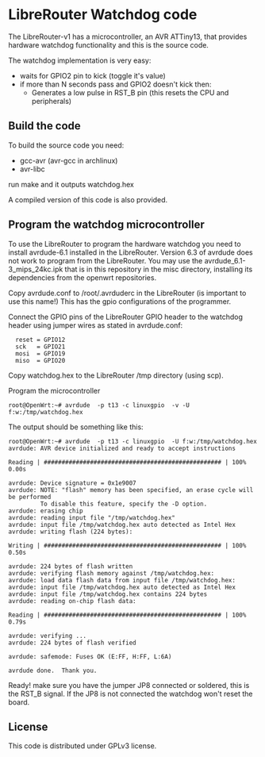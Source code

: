# LibreRouter Watchdog code

The LibreRouter-v1 has a microcontroller, an AVR ATTiny13,
that provides hardware watchdog functionality and this is the source
code.

The watchdog implementation is very easy:
* waits for GPIO2 pin to kick (toggle it's value)
* if more than N seconds pass and GPIO2 doesn't kick then:
    * Generates a low pulse in RST_B pin (this resets the CPU and peripherals)

## Build the code

To build the source code you need:
* gcc-avr (avr-gcc in archlinux)
* avr-libc

run make and it outputs watchdog.hex

A compiled version of this code is also provided.

## Program the watchdog microcontroller

To use the LibreRouter to program the hardware watchdog you need to install
avrdude-6.1 installed in the LibreRouter. Version 6.3 of avrdude does not
work to program from the LibreRouter. You may use the avrdude_6.1-3_mips_24kc.ipk
that is in this repository in the misc directory, installing its dependencies
from the openwrt repositories.

Copy avrdude.conf to /root/.avrduderc in the LibreRouter (is important to use this name!)
This has the gpio configurations of the programmer.

Connect the GPIO pins of the LibreRouter GPIO header to the watchdog header
using jumper wires as stated in avrdude.conf:
```
  reset = GPIO12
  sck   = GPIO21
  mosi  = GPIO19
  miso  = GPIO20
```

Copy watchdog.hex to the LibreRouter /tmp directory (using scp).

Program the microcontroller
```
root@OpenWrt:~# avrdude  -p t13 -c linuxgpio  -v -U f:w:/tmp/watchdog.hex
```

The output should be something like this:

```
root@OpenWrt:~# avrdude  -p t13 -c linuxgpio  -U f:w:/tmp/watchdog.hex
avrdude: AVR device initialized and ready to accept instructions

Reading | ################################################## | 100% 0.00s

avrdude: Device signature = 0x1e9007
avrdude: NOTE: "flash" memory has been specified, an erase cycle will be performed
         To disable this feature, specify the -D option.
avrdude: erasing chip
avrdude: reading input file "/tmp/watchdog.hex"
avrdude: input file /tmp/watchdog.hex auto detected as Intel Hex
avrdude: writing flash (224 bytes):

Writing | ################################################## | 100% 0.50s

avrdude: 224 bytes of flash written
avrdude: verifying flash memory against /tmp/watchdog.hex:
avrdude: load data flash data from input file /tmp/watchdog.hex:
avrdude: input file /tmp/watchdog.hex auto detected as Intel Hex
avrdude: input file /tmp/watchdog.hex contains 224 bytes
avrdude: reading on-chip flash data:

Reading | ################################################## | 100% 0.79s

avrdude: verifying ...
avrdude: 224 bytes of flash verified

avrdude: safemode: Fuses OK (E:FF, H:FF, L:6A)

avrdude done.  Thank you.
```

Ready! make sure you have the jumper JP8 connected or soldered, this is 
the RST_B signal. If the JP8 is not connected the watchdog won't reset the 
board.


## License

This code is distributed under GPLv3 license.
